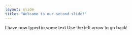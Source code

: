 ```yaml
---
layout: slide
title: "Welcome to our second slide!"
---
```

I have now typed in some text
Use the left arrow to go back!
